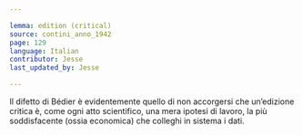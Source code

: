 ```yaml
---

lemma: edition (critical)
source: contini_anno_1942
page: 129
language: Italian
contributor: Jesse
last_updated_by: Jesse

---
```

Il difetto di Bédier è evidentemente quello di non accorgersi che un’edizione critica è, come ogni atto scientifico, una mera ipotesi di lavoro, la più soddisfacente (ossia economica) che colleghi in sistema i dati.
